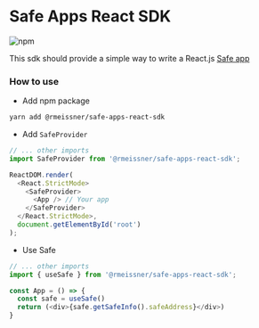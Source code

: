 # Safe Apps React SDK

![npm](https://img.shields.io/npm/v/@rmeissner/safe-apps-react-sdk)

This sdk should provide a simple way to write a React.js [Safe app](https://docs.gnosis.io/safe/docs/sdks_safe_apps/)

### How to use

- Add npm package
```bash
yarn add @rmeissner/safe-apps-react-sdk
```

- Add `SafeProvider`
```js
// ... other imports
import SafeProvider from '@rmeissner/safe-apps-react-sdk';

ReactDOM.render(
  <React.StrictMode>
    <SafeProvider>
      <App /> // Your app
    </SafeProvider>
  </React.StrictMode>,
  document.getElementById('root')
);
```

- Use Safe
```js
// ... other imports
import { useSafe } from '@rmeissner/safe-apps-react-sdk';

const App = () => {
  const safe = useSafe()
  return (<div>{safe.getSafeInfo().safeAddress}</div>)
}
```
